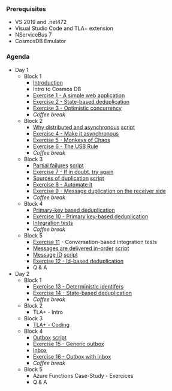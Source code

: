 ### Prerequisites
   * VS 2019 and .net472
   * Visual Studio Code and TLA+ extension
   * NServiceBus 7
   * CosmosDB Emulator

### Agenda

* Day 1
  - Block 1
    - [Introduction](https://exactly-once.github.io/workshop/Lectures/Intro.html)   
    - Intro to Cosmos DB
    - [Exercise 1 - A simple web application](Exercise-1/README.md)
    - [Exercise 2 - State-based deduplication](Exercise-2/README.md)
    - [Exercise 3 - Optimistic concurrency](Exercise-3/README.md)
    - _Coffee break_
  - Block 2
    - [Why distributed and asynchronous](https://exactly-once.github.io/workshop/Lectures/Why%20distributed%20and%20asynchronous.html) [script](https://github.com/exactly-once/workshop/blob/master/Lectures/Why%20distributed%20and%20asynchronous.md) 
    - [Exercise 4 - Make it asynchronous](Exercise-4/README.md)
    - [Exercise 5 - Monkeys of Chaos](Exercise-5/README.md) 
    - [Exercise 6 - The USB Rule](Exercise-6/README.md)
    - _Coffee break_
  - Block 3
    - [Partial failures](https://exactly-once.github.io/workshop/Lectures/Partial%20failures.html) [script](https://github.com/exactly-once/workshop/blob/master/Lectures/Partial%20failures.md)
    - [Exercise 7 - If in doubt, try again](Exercise-7/README.md)
    - [Sources of duplication](https://exactly-once.github.io/workshop/Lectures/Sources%20of%20duplication.html) [script](https://github.com/exactly-once/workshop/blob/master/Lectures/Sources%20of%20duplication.md)
    - [Exercise 8 - Automate it](Exercise-8/README.md)
    - [Exercise 9 - Message duplication on the receiver side](Exercise-9/README.md)
    - _Coffee break_
  - Block 4 
    - [Primary-key based deduplication](https://exactly-once.github.io/workshop/Lectures/PK%20based%20deduplication.html)
    - [Exercise 10 - Primary key-based deduplication](Exercise-10/README.md)
    - [Integration tests](https://github.com/exactly-once/workshop/blob/master/Lectures/integration-testing.pptx)
    - _Coffee break_
  - Block 5
    - [Exercise 11](Exercise-11/README.md) - Conversation-based integration tests
    - [Messages are delivered in-order](https://exactly-once.github.io/workshop/Lectures/Messages%20are%20delivered%20in-order.html) [script](https://github.com/exactly-once/workshop/blob/master/Lectures/Messages%20are%20delivered%20in-order.md)
    - [Message ID](https://exactly-once.github.io/workshop/Lectures/Message%20ID.html) [script](https://github.com/exactly-once/workshop/blob/master/Lectures/Message%20ID.md) 
    - [Exercise 12 - Id-based deduplication](Exercise-12/README.md) 
    - Q & A
* Day 2
  - Block 1
    - [Exercise 13 - Deterministic identifers](Exercise-13/README.md)
    - [Exercise 14 - State-based deduplication](Exercise-14/README.md) 
    - _Coffee break_
  - Block 2
    - TLA+ - Intro
  - Block 3
    - [TLA+ - Coding](https://github.com/exactly-once/workshop/tree/master/model-checking)
  - Block 4
    - [Outbox](https://exactly-once.github.io/workshop/Lectures/Outbox.html) [script](https://github.com/exactly-once/workshop/blob/master/Lectures/Outbox.md)
    - [Exercise 15 - Generic outbox](Exercise-15/README.md)
    - [Inbox](TBD)
    - [Exercise 16 - Outbox with inbox](Exercise-16/README.md)
    - _Coffee break_
  - Block 5
    - Azure Functions Case-Study - Exercices       
    - Q & A

